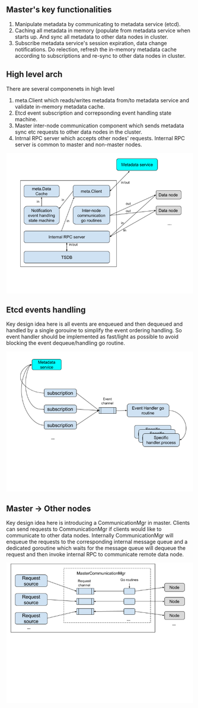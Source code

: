 ## Master's key functionalities
1. Manipulate metadata by communicating to metadata service (etcd).
2. Caching all metadata in memory (populate from metadata service when starts up. And sync all metadata to other data nodes in cluster.
3. Subscribe metadata service's session expiration, data change notifications. Do relection, refresh the in-memory metadata cache according to subscriptions and re-sync to other data nodes in cluster.


## High level arch
There are several componenets in high level

1. meta.Client which reads/writes metadata from/to metadata service and validate in-memory metadata cache.
2. Etcd event subscription and correpsonding event handling state machine.
3. Master inter-node communication component which sends metadata sync etc requests to other data nodes in the cluster.
4. Intrnal RPC server which accepts other nodes' requests. Internal RPC server is common to master and non-master nodes.

![Master design](MASTER.png)

## Etcd events handling
Key design idea here is all events are enqueued and then dequeued and handled by a single gorouine to simplify the event ordering handling. So event handler should be implemented as fast/light as possible to avoid blocking the event dequeue/handling go routine.

![Master event handler](MASTER_EVENT_HANDLER.png)

## Master -> Other nodes
Key design idea here is introducing a CommunicationMgr in master. Clients can send requests to CommunicationMgr if clients would like to communicate to other data nodes. Internally CommunicationMgr will enqueue the requests to the corresponding internal message queue and a dedicated goroutine which waits for the message queue will dequeue the request and then invoke internal RPC to communicate remote data node.

![Master to other data nodes](MASTER_FANOUT.png)
